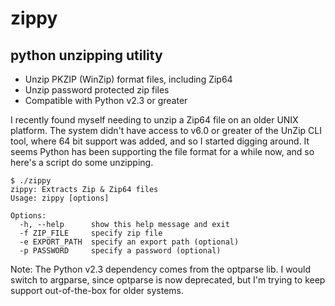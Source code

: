 zippy
=====

python unzipping utility 
------------------------

- Unzip PKZIP (WinZip) format files, including Zip64
- Unzip password protected zip files
- Compatible with Python v2.3 or greater

I recently found myself needing to unzip a Zip64 file on an older UNIX platform. The system didn't have access to v6.0 or greater of the UnZip CLI tool, where 64 bit support was added, and so I started digging around. It seems Python has been supporting the file format for a while now, and so here's a script do some unzipping.

    $ ./zippy
    zippy: Extracts Zip & Zip64 files
    Usage: zippy [options]
    
    Options:
      -h, --help      show this help message and exit
      -f ZIP_FILE     specify zip file
      -e EXPORT_PATH  specify an export path (optional)
      -p PASSWORD     specify a password (optional)

Note: The Python v2.3 dependency comes from the optparse lib. I would switch to argparse, since optparse is now deprecated, but I'm trying to keep support out-of-the-box for older systems.

